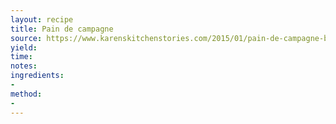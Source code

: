 ```yaml
---
layout: recipe
title: Pain de campagne
source: https://www.karenskitchenstories.com/2015/01/pain-de-campagne-batard.html
yield: 
time: 
notes: 
ingredients:
- 
method:
- 
---
```

